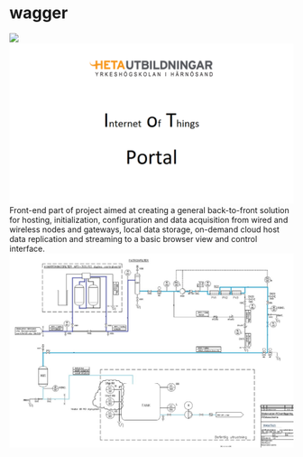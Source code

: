 # wagger
<!-- [![Watch the video](https://i.imgur.com/vKb2F1B.png)](https://drive.google.com/open?id=1D-FsUaLIGC_kvwJi002GezC3-dXiR3s_) -->
[![](https://drive.google.com/open?id=1KZQRGU4EwSu6-NQWGOy9lfdbmKzJP1-r)](cloud/client/images/labremote_poc.mp4)
![](cloud/client/images/0.png)
Front-end part of project aimed at creating a general back-to-front solution for hosting, initialization, configuration and data acquisition from wired and wireless nodes and gateways, local data storage, on-demand cloud host data replication and streaming to a basic browser view and control interface.
![](cloud/client/images/4.jpg)
<dl>
  <!-- <dt>Definition list</dt> -->
  <!-- <dd>Is something people use sometimes.</dd> -->
  <!-- <dt>Markdown in HTML</dt> -->
  <!-- <dd>Use HTML <em>tags</em>.</dd> -->
</dl>
